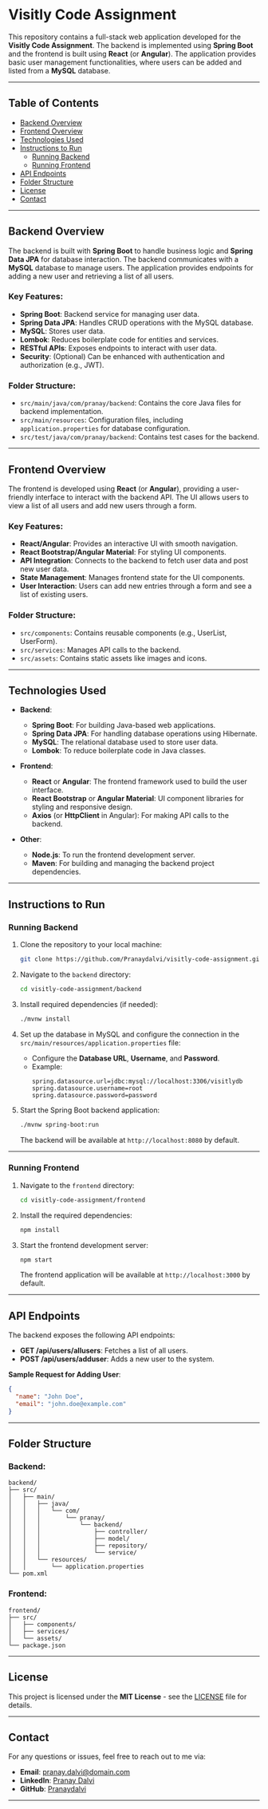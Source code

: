 # Visitly Code Assignment

This repository contains a full-stack web application developed for the **Visitly Code Assignment**. The backend is implemented using **Spring Boot** and the frontend is built using **React** (or **Angular**). The application provides basic user management functionalities, where users can be added and listed from a **MySQL** database.

---

## Table of Contents

- [Backend Overview](#backend-overview)
- [Frontend Overview](#frontend-overview)
- [Technologies Used](#technologies-used)
- [Instructions to Run](#instructions-to-run)
  - [Running Backend](#running-backend)
  - [Running Frontend](#running-frontend)
- [API Endpoints](#api-endpoints)
- [Folder Structure](#folder-structure)
- [License](#license)
- [Contact](#contact)

---

## Backend Overview

The backend is built with **Spring Boot** to handle business logic and **Spring Data JPA** for database interaction. The backend communicates with a **MySQL** database to manage users. The application provides endpoints for adding a new user and retrieving a list of all users.

### Key Features:
- **Spring Boot**: Backend service for managing user data.
- **Spring Data JPA**: Handles CRUD operations with the MySQL database.
- **MySQL**: Stores user data.
- **Lombok**: Reduces boilerplate code for entities and services.
- **RESTful APIs**: Exposes endpoints to interact with user data.
- **Security**: (Optional) Can be enhanced with authentication and authorization (e.g., JWT).

### Folder Structure:

- `src/main/java/com/pranay/backend`: Contains the core Java files for backend implementation.
- `src/main/resources`: Configuration files, including `application.properties` for database configuration.
- `src/test/java/com/pranay/backend`: Contains test cases for the backend.

---

## Frontend Overview

The frontend is developed using **React** (or **Angular**), providing a user-friendly interface to interact with the backend API. The UI allows users to view a list of all users and add new users through a form.

### Key Features:
- **React/Angular**: Provides an interactive UI with smooth navigation.
- **React Bootstrap/Angular Material**: For styling UI components.
- **API Integration**: Connects to the backend to fetch user data and post new user data.
- **State Management**: Manages frontend state for the UI components.
- **User Interaction**: Users can add new entries through a form and see a list of existing users.

### Folder Structure:

- `src/components`: Contains reusable components (e.g., UserList, UserForm).
- `src/services`: Manages API calls to the backend.
- `src/assets`: Contains static assets like images and icons.

---

## Technologies Used

- **Backend**:
  - **Spring Boot**: For building Java-based web applications.
  - **Spring Data JPA**: For handling database operations using Hibernate.
  - **MySQL**: The relational database used to store user data.
  - **Lombok**: To reduce boilerplate code in Java classes.
  
- **Frontend**:
  - **React** or **Angular**: The frontend framework used to build the user interface.
  - **React Bootstrap** or **Angular Material**: UI component libraries for styling and responsive design.
  - **Axios** (or **HttpClient** in Angular): For making API calls to the backend.

- **Other**:
  - **Node.js**: To run the frontend development server.
  - **Maven**: For building and managing the backend project dependencies.

---

## Instructions to Run

### Running Backend

1. Clone the repository to your local machine:
   ```bash
   git clone https://github.com/Pranaydalvi/visitly-code-assignment.git
   ```
2. Navigate to the `backend` directory:
   ```bash
   cd visitly-code-assignment/backend
   ```
3. Install required dependencies (if needed):
   ```bash
   ./mvnw install
   ```
4. Set up the database in MySQL and configure the connection in the `src/main/resources/application.properties` file:
   - Configure the **Database URL**, **Username**, and **Password**.
   - Example:
     ```properties
     spring.datasource.url=jdbc:mysql://localhost:3306/visitlydb
     spring.datasource.username=root
     spring.datasource.password=password
     ```

5. Start the Spring Boot backend application:
   ```bash
   ./mvnw spring-boot:run
   ```
   The backend will be available at `http://localhost:8080` by default.

---

### Running Frontend

1. Navigate to the `frontend` directory:
   ```bash
   cd visitly-code-assignment/frontend
   ```
2. Install the required dependencies:
   ```bash
   npm install
   ```
3. Start the frontend development server:
   ```bash
   npm start
   ```
   The frontend application will be available at `http://localhost:3000` by default.

---

## API Endpoints

The backend exposes the following API endpoints:

- **GET /api/users/allusers**: Fetches a list of all users.
- **POST /api/users/adduser**: Adds a new user to the system.

**Sample Request for Adding User**:
```json
{
  "name": "John Doe",
  "email": "john.doe@example.com"
}
```

---

## Folder Structure

### Backend:
```text
backend/
├── src/
│   ├── main/
│   │   ├── java/
│   │   │   └── com/
│   │   │       └── pranay/
│   │   │           └── backend/
│   │   │               ├── controller/
│   │   │               ├── model/
│   │   │               ├── repository/
│   │   │               └── service/
│   │   └── resources/
│   │       └── application.properties
└── pom.xml
```

### Frontend:
```text
frontend/
├── src/
│   ├── components/
│   ├── services/
│   └── assets/
└── package.json
```

---

## License

This project is licensed under the **MIT License** - see the [LICENSE](LICENSE) file for details.

---

## Contact

For any questions or issues, feel free to reach out to me via:

- **Email**: pranay.dalvi@domain.com
- **LinkedIn**: [Pranay Dalvi](https://www.linkedin.com/in/pranay-dalvi-404a5325a)
- **GitHub**: [Pranaydalvi](https://github.com/Pranaydalvi)

---
